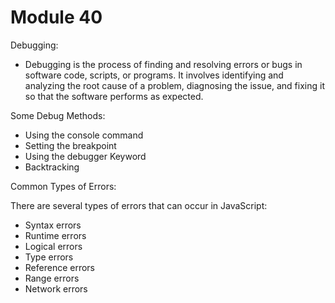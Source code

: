 # Module 40
 
 Debugging: 

 - Debugging is the process of finding and resolving errors or bugs in software code, scripts, or programs. It involves identifying and analyzing the root cause of a problem, diagnosing the issue, and fixing it so that the software performs as expected.

Some Debug Methods:

- Using the console command
- Setting the breakpoint
- Using the debugger Keyword
- Backtracking 

Common Types of Errors:

There are several types of errors that can occur in JavaScript:

- Syntax errors
- Runtime errors
- Logical errors
- Type errors
- Reference errors
- Range errors
- Network errors


